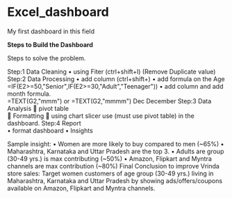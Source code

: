 # Excel_dashboard
My first dashboard in this field

**Steps to Build the Dashboard**

Steps to solve the problem.

Step:1 Data Cleaning
•	using Fiter (ctrl+shift+l) (Remove Duplicate value)
Step:2 Data Processing
•	add column (ctrl+shift+)
•	add formula on the Age               =IF(E2>=50,"Senior",IF(E2>=30,"Adult","Teenager"))
•	add column and add month formula.   
	        	            =TEXT(G2,"mmm") or =TEXT(G2,"mmmm")								   Dec			December
Step:3 Data Analysis
	pivot table  
	Formatting
	using chart
			 	 slicer use (must use pivot table) in the dashboard.
Step:4 Report  
•	format dashboard
•	Insights
	
Sample insight:
•	Women are more likely to buy compared to men (~65%)
•	Maharashtra, Karnataka and Uttar Pradesh are the top 3.
•	Adults are group (30-49 yrs.) is max contributing (~50%)
•	Amazon, Flipkart and Myntra channels are max contribution (~80%)
Final Conclusion to improve Vrinda store sales:
		Target women customers of age group (30-49 yrs.) living in Maharashtra, Karnataka and Uttar Pradesh by showing ads/offers/coupons available on Amazon, Flipkart and Myntra channels.
